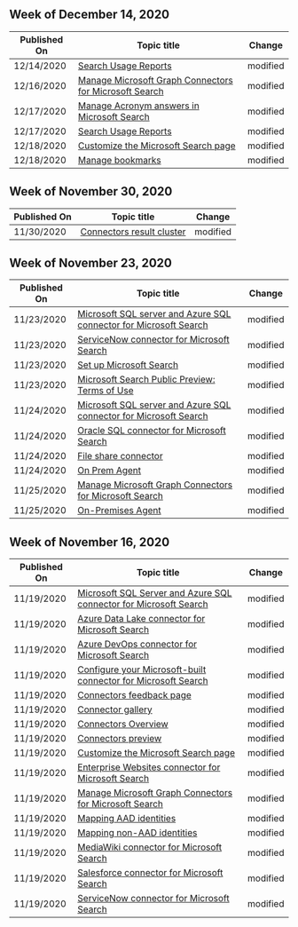 <!-- This file is generated automatically each week. Changes made to this file will be overwritten.-->



## Week of December 14, 2020


| Published On |Topic title | Change |
|------|------------|--------|
| 12/14/2020 | [Search Usage Reports](/MicrosoftSearch/usage-reports) | modified |
| 12/16/2020 | [Manage Microsoft Graph Connectors for Microsoft Search](/MicrosoftSearch/manage-connector) | modified |
| 12/17/2020 | [Manage Acronym answers in Microsoft Search](/MicrosoftSearch/manage-acronyms) | modified |
| 12/17/2020 | [Search Usage Reports](/MicrosoftSearch/usage-reports) | modified |
| 12/18/2020 | [Customize the Microsoft Search page](/MicrosoftSearch/customize-search-page) | modified |
| 12/18/2020 | [Manage bookmarks](/MicrosoftSearch/manage-bookmarks) | modified |


## Week of November 30, 2020


| Published On |Topic title | Change |
|------|------------|--------|
| 11/30/2020 | [Connectors result cluster](/MicrosoftSearch/result-cluster) | modified |


## Week of November 23, 2020


| Published On |Topic title | Change |
|------|------------|--------|
| 11/23/2020 | [Microsoft SQL server and Azure SQL connector for Microsoft Search](/MicrosoftSearch/mssql-connector) | modified |
| 11/23/2020 | [ServiceNow connector for Microsoft Search](/MicrosoftSearch/servicenow-connector) | modified |
| 11/23/2020 | [Set up Microsoft Search](/MicrosoftSearch/setup-microsoft-search) | modified |
| 11/23/2020 | [Microsoft Search Public Preview: Terms of Use](/MicrosoftSearch/terms-of-use) | modified |
| 11/24/2020 | [Microsoft SQL server and Azure SQL connector for Microsoft Search](/MicrosoftSearch/mssql-connector) | modified |
| 11/24/2020 | [Oracle SQL connector for Microsoft Search](/MicrosoftSearch/oraclesql-connector) | modified |
| 11/24/2020 | [File share connector](/MicrosoftSearch/fileshare-connector) | modified |
| 11/24/2020 | [On Prem Agent](/MicrosoftSearch/on-prem-agent) | modified |
| 11/25/2020 | [Manage Microsoft Graph Connectors for Microsoft Search](/MicrosoftSearch/manage-connector) | modified |
| 11/25/2020 | [On-Premises Agent](/MicrosoftSearch/on-prem-agent) | modified |


## Week of November 16, 2020


| Published On |Topic title | Change |
|------|------------|--------|
| 11/19/2020 | [Microsoft SQL Server and Azure SQL connector for Microsoft Search](/MicrosoftSearch/mssql-connector) | modified |
| 11/19/2020 | [Azure Data Lake connector for Microsoft Search](/MicrosoftSearch/azure-data-lake-connector) | modified |
| 11/19/2020 | [Azure DevOps connector for Microsoft Search](/MicrosoftSearch/azure-devops-connector) | modified |
| 11/19/2020 | [Configure your Microsoft-built connector for Microsoft Search](/MicrosoftSearch/configure-connector) | modified |
| 11/19/2020 | [Connectors feedback page](/MicrosoftSearch/connectors-feedback) | modified |
| 11/19/2020 | [Connector gallery](/MicrosoftSearch/connectors-gallery) | modified |
| 11/19/2020 | [Connectors Overview](/MicrosoftSearch/connectors-overview) | modified |
| 11/19/2020 | [Connectors preview](/MicrosoftSearch/connectors-preview) | modified |
| 11/19/2020 | [Customize the Microsoft Search page](/MicrosoftSearch/customize-search-page) | modified |
| 11/19/2020 | [Enterprise Websites connector for Microsoft Search](/MicrosoftSearch/enterprise-web-connector) | modified |
| 11/19/2020 | [Manage Microsoft Graph Connectors for Microsoft Search](/MicrosoftSearch/manage-connector) | modified |
| 11/19/2020 | [Mapping AAD identities](/MicrosoftSearch/map-aad) | modified |
| 11/19/2020 | [Mapping non-AAD identities](/MicrosoftSearch/map-non-aad) | modified |
| 11/19/2020 | [MediaWiki connector for Microsoft Search](/MicrosoftSearch/mediawiki-connector) | modified |
| 11/19/2020 | [Salesforce connector for Microsoft Search](/MicrosoftSearch/salesforce-connector) | modified |
| 11/19/2020 | [ServiceNow connector for Microsoft Search](/MicrosoftSearch/servicenow-connector) | modified |
